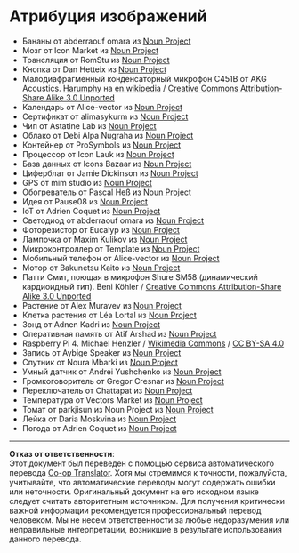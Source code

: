 <!--
CO_OP_TRANSLATOR_METADATA:
{
  "original_hash": "4506d33bbda7acc0ab20980172687090",
  "translation_date": "2025-08-26T21:16:40+00:00",
  "source_file": "attributions.md",
  "language_code": "ru"
}
-->
# Атрибуция изображений

* Бананы от abderraouf omara из [Noun Project](https://thenounproject.com)
* Мозг от Icon Market из [Noun Project](https://thenounproject.com)
* Трансляция от RomStu из [Noun Project](https://thenounproject.com)
* Кнопка от Dan Hetteix из [Noun Project](https://thenounproject.com)
* Малодиафрагменный конденсаторный микрофон C451B от AKG Acoustics. [Harumphy](https://en.wikipedia.org/wiki/User:Harumphy) на [en.wikipedia](https://en.wikipedia.org/) / [Creative Commons Attribution-Share Alike 3.0 Unported](https://creativecommons.org/licenses/by-sa/3.0/deed.en)
* Календарь от Alice-vector из [Noun Project](https://thenounproject.com)
* Сертификат от alimasykurm из [Noun Project](https://thenounproject.com)
* Чип от Astatine Lab из [Noun Project](https://thenounproject.com)
* Облако от Debi Alpa Nugraha из [Noun Project](https://thenounproject.com)
* Контейнер от ProSymbols из [Noun Project](https://thenounproject.com)
* Процессор от Icon Lauk из [Noun Project](https://thenounproject.com)
* База данных от Icons Bazaar из [Noun Project](https://thenounproject.com)
* Циферблат от Jamie Dickinson из [Noun Project](https://thenounproject.com)
* GPS от mim studio из [Noun Project](https://thenounproject.com)
* Обогреватель от Pascal Heß из [Noun Project](https://thenounproject.com)
* Идея от Pause08 из [Noun Project](https://thenounproject.com)
* IoT от Adrien Coquet из [Noun Project](https://thenounproject.com)
* Светодиод от abderraouf omara из [Noun Project](https://thenounproject.com)
* Фоторезистор от Eucalyp из [Noun Project](https://thenounproject.com)
* Лампочка от Maxim Kulikov из [Noun Project](https://thenounproject.com)
* Микроконтроллер от Template из [Noun Project](https://thenounproject.com)
* Мобильный телефон от Alice-vector из [Noun Project](https://thenounproject.com)
* Мотор от Bakunetsu Kaito из [Noun Project](https://thenounproject.com)
* Патти Смит, поющая в микрофон Shure SM58 (динамический кардиоидный тип). Beni Köhler / [Creative Commons Attribution-Share Alike 3.0 Unported](https://creativecommons.org/licenses/by-sa/3.0/deed.en)
* Растение от Alex Muravev из [Noun Project](https://thenounproject.com)
* Клетка растения от Léa Lortal из [Noun Project](https://thenounproject.com)
* Зонд от Adnen Kadri из [Noun Project](https://thenounproject.com)
* Оперативная память от Atif Arshad из [Noun Project](https://thenounproject.com)
* Raspberry Pi 4. Michael Henzler / [Wikimedia Commons](https://commons.wikimedia.org/wiki/Main_Page) / [CC BY-SA 4.0](https://creativecommons.org/licenses/by-sa/4.0/)
* Запись от Aybige Speaker из [Noun Project](https://thenounproject.com)
* Спутник от Noura Mbarki из [Noun Project](https://thenounproject.com)
* Умный датчик от Andrei Yushchenko из [Noun Project](https://thenounproject.com)
* Громкоговоритель от Gregor Cresnar из [Noun Project](https://thenounproject.com)
* Переключатель от Chattapat из [Noun Project](https://thenounproject.com)
* Температура от Vectors Market из [Noun Project](https://thenounproject.com)
* Томат от parkjisun из Noun Project из [Noun Project](https://thenounproject.com)
* Лейка от Daria Moskvina из [Noun Project](https://thenounproject.com)
* Погода от Adrien Coquet из [Noun Project](https://thenounproject.com)

---

**Отказ от ответственности**:  
Этот документ был переведен с помощью сервиса автоматического перевода [Co-op Translator](https://github.com/Azure/co-op-translator). Хотя мы стремимся к точности, пожалуйста, учитывайте, что автоматические переводы могут содержать ошибки или неточности. Оригинальный документ на его исходном языке следует считать авторитетным источником. Для получения критически важной информации рекомендуется профессиональный перевод человеком. Мы не несем ответственности за любые недоразумения или неправильные интерпретации, возникшие в результате использования данного перевода.